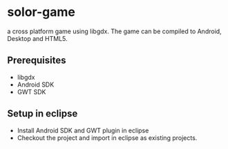 solor-game
==========
a cross platform game using libgdx. The game can be compiled to Android, Desktop and HTML5.


Prerequisites
--------------
* libgdx
* Android SDK
* GWT SDK

Setup in eclipse
----------------
* Install Android SDK and GWT plugin in eclipse
* Checkout the project and import in eclipse as existing projects.